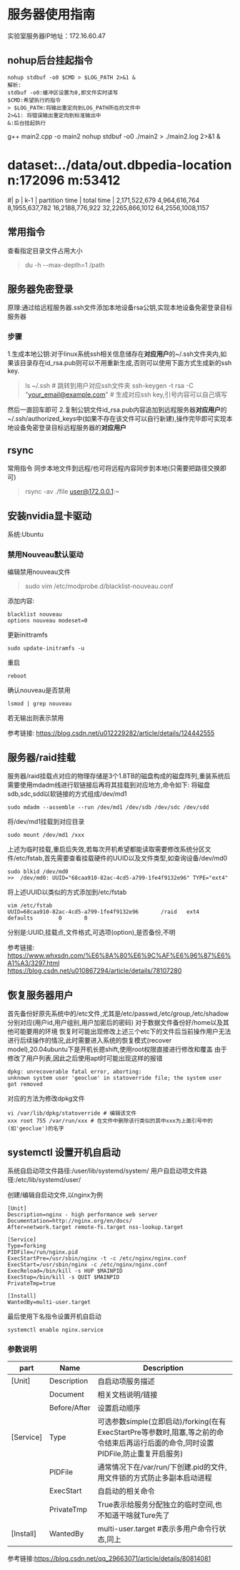 # 服务器使用指南
实验室服务器IP地址：172.16.60.47

## nohup后台挂起指令
```
nohup stdbuf -o0 $CMD > $LOG_PATH 2>&1 &
解析:
stdbuf -o0:缓冲区设置为0,即文件实时读写
$CMD:希望执行的指令
> $LOG_PATH:将输出重定向到LOG_PATH所在的文件中
2>&1: 将错误输出重定向到标准输出中
&:后台挂起执行

```
g++ main2.cpp  -o main2 
nohup stdbuf -o0 ./main2 > ./main2.log 2>&1 &

# dataset:../data/out.dbpedia-location n:172096 m:53412
#| p | k-1 | partition time | total time |
2,171,522,679
4,964,616,764
8,1955,637,782
16,2188,776,922
32,2265,866,1012
64,2556,1008,1157


## 常用指令
查看指定目录文件占用大小 
>du -h --max-depth=1 /path

## 服务器免密登录
原理:通过给远程服务器.ssh文件添加本地设备rsa公钥,实现本地设备免密登录目标服务器
### 步骤
1.生成本地公钥:对于linux系统ssh相关信息储存在**对应用户**的~/.ssh文件夹内,如果该目录存在id_rsa.pub则可以不用重新生成,否则可以使用下面方式生成新的ssh key.
> ls ~/.ssh # 跳转到用户对应ssh文件夹 
> ssh-keygen -t rsa -C "your_email@example.com" # 生成对应ssh key,引号内容可以自己填写

然后一直回车即可
2.复制公钥文件id_rsa.pub内容追加到远程服务器**对应用户**的~/.ssh/authorized_keys中(如果不存在该文件可以自行新建),操作完毕即可实现本地设备免密登录目标远程服务器的**对应用户**


## rsync
常用指令
同步本地文件到远程/也可将远程内容同步到本地(只需要把路径交换即可)
>rsync -av ./file user@172.0.0.1:~

## 安装nvidia显卡驱动
系统:Ubuntu
### 禁用Nouveau默认驱动
编辑禁用nouveau文件
> sudo vim /etc/modprobe.d/blacklist-nouveau.conf

添加内容:
```
blacklist nouveau
options nouveau modeset=0
```

更新inittramfs
```
sudo update-initramfs -u
```

重启
```
reboot
```

确认nouveau是否禁用
```
lsmod | grep nouveau
```
若无输出则表示禁用

参考链接:
https://blog.csdn.net/u012229282/article/details/124442555

## 服务器/raid挂载
服务器/raid挂载点对应的物理存储是3个1.8TB的磁盘构成的磁盘阵列,重装系统后需要使用mdadm线进行软链接后再将其挂载到对应地方,命令如下:
将磁盘sdb,sdc,sdd以软链接的方式组成/dev/md1
```
sudo mdadm --assemble --run /dev/md1 /dev/sdb /dev/sdc /dev/sdd
```
将/dev/md1挂载到对应目录
```
sudo mount /dev/md1 /xxx
```
上述为临时挂载,重启后失效,若每次开机希望都能读取需要修改系统分区文件/etc/fstab,首先需要查看挂载硬件的UUID以及文件类型,如查询设备/dev/md0
```
sudo blkid /dev/md0
>>  /dev/md0: UUID="68caa910-82ac-4cd5-a799-1fe4f9132e96" TYPE="ext4"
```
将上述UUID以类似的方式添加到/etc/fstab
```
vim /etc/fstab
UUID=68caa910-82ac-4cd5-a799-1fe4f9132e96       /raid   ext4    defaults        0       0
```
分别是:UUID,挂载点,文件格式,可选项(option),是否备份,不明

参考链接:
https://www.whxsdn.com/%E6%8A%80%E6%9C%AF%E6%96%87%E6%A1%A3/3297.html
https://blog.csdn.net/u010867294/article/details/78107280

## 恢复服务器用户
首先备份好原先系统中的/etc文件,尤其是/etc/passwd,/etc/group,/etc/shadow分别对应(用户id,用户组别,用户加密后的密码)
对于数据文件备份好/home以及其他可能要用的环境
恢复时可能出现修改上述三个etc下的文件后当前操作用户无法进行后续操作的情况,此时需要进入系统的恢复模式(recover model),20.04ubuntu下是开机长摁shift,使用root权限直接进行修改和覆盖
由于修改了用户列表,因此之后使用apt时可能出现这样的报错
```
dpkg: unrecoverable fatal error, aborting:
unknown system user 'geoclue' in statoverride file; the system user got removed
```
对应的方法为修改dpkg文件
```
vi /var/lib/dpkg/statoverride # 编辑该文件
xxx root 755 /var/run/xxx # 在文件中删除该行类似的其中xxx为上面引号中的(如'geoclue')的名字
```

## systemctl 设置开机自启动
系统自启动项文件路径:/user/lib/systemd/system/
用户自启动项文件路径:/etc/lib/systemd/user/

创建/编辑自启动文件,以nginx为例
```
[Unit]
Description=nginx - high performance web server
Documentation=http://nginx.org/en/docs/
After=network.target remote-fs.target nss-lookup.target
  
[Service]
Type=forking
PIDFile=/run/nginx.pid
ExecStartPre=/usr/sbin/nginx -t -c /etc/nginx/nginx.conf
ExecStart=/usr/sbin/nginx -c /etc/nginx/nginx.conf
ExecReload=/bin/kill -s HUP $MAINPID
ExecStop=/bin/kill -s QUIT $MAINPID
PrivateTmp=true
  
[Install]
WantedBy=multi-user.target
```
最后使用下名指令设置开机自启动
```
systemctl enable nginx.service
```
### 参数说明
|part|Name|Description|
|---|---|---|
|[Unit]|Description|自启动项服务描述|
||Document|相关文档说明/链接|
||Before/After|设置启动顺序|
|[Service]|Type|可选参数simple(立即启动)/forking(在有ExecStartPre等参数时,阻塞,等之前的命令结束后再运行后面的命令,同时设置PIDFile,防止重复开启服务)|
||PIDFile|通常情况下在/var/run/下创建.pid的文件,用文件锁的方式防止多副本启动进程|
||ExecStart|自启动的相关命令|
||PrivateTmp|True表示给服务分配独立的临时空间,也不知道干啥就Ture先了|
|[Install]|WantedBy|multi-user.target    #表示多用户命令行状态,同上|

参考链接:https://blog.csdn.net/qq_29663071/article/details/80814081